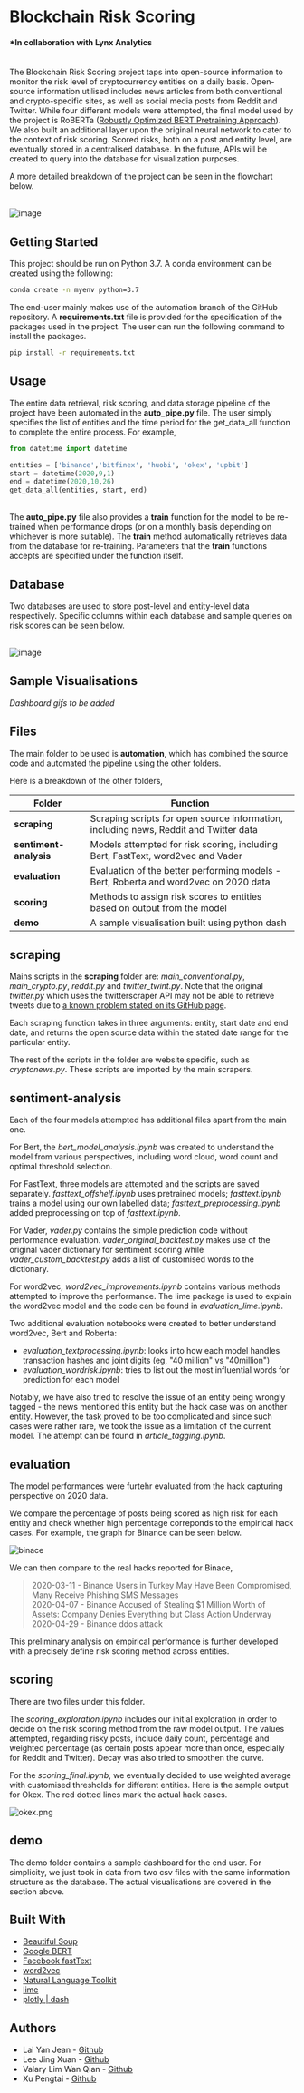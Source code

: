 # Blockchain Risk Scoring
#### *In collaboration with Lynx Analytics 


<br/>The Blockchain Risk Scoring project taps into open-source information to monitor the risk level of cryptocurrency entities on a daily basis. Open-source information utilised includes news articles from both conventional and crypto-specific sites, as well as social media posts from Reddit and Twitter.  While four different models were attempted, the final model used by the project is RoBERTa ([Robustly Optimized BERT Pretraining Approach](https://arxiv.org/abs/1907.11692)). We also built an additional layer upon the original neural network to cater to the context of risk scoring. Scored risks, both on a post and entity level, are eventually stored in a centralised database. In the future,  APIs will be created to query into the database for visualization purposes.

A more detailed breakdown of the project can be seen in the flowchart below.<br/>

  <br/>![image](https://i.postimg.cc/1X6LxnND/Screenshot-2020-11-01-at-1-34-31-PM.png)<br/>



## Getting Started

This project should be run on Python 3.7. A conda environment can be created using the following:
```bash
conda create -n myenv python=3.7
```

The end-user mainly makes use of the automation branch of the GitHub repository. A **requirements.txt** file is provided for the specification of the packages used in the project. The user can run the following command to install the packages.

```bash
pip install -r requirements.txt
```


## Usage

The entire data retrieval, risk scoring, and data storage pipeline of the project have been automated in the **auto_pipe.py** file. The user simply specifies the list of entities and the time period for the get_data_all function to complete the entire process. For example,

```python
from datetime import datetime

entities = ['binance','bitfinex', 'huobi', 'okex', 'upbit']
start = datetime(2020,9,1)
end = datetime(2020,10,26)
get_data_all(entities, start, end)
```
<br/>The **auto_pipe.py** file also provides a **train** function for the model to be re-trained when performance drops (or on a monthly basis depending on whichever is more suitable).  The **train** method automatically retrieves data from the database for re-training. Parameters that the **train** functions accepts are specified under the function itself. <br/>



## Database

Two databases are used to store post-level and entity-level data respectively. Specific columns within each database and sample queries on risk scores can be seen below.

  <br/>![image](https://i.postimg.cc/Jhb73TD5/Screenshot-2020-11-04-at-1-01-39-AM.png)<br/>



## Sample Visualisations

*Dashboard gifs to be added*


## Files

The main folder to be used is **automation**, which has combined the source code and automated the pipeline using the other folders.  

Here is a breakdown of the other folders,
<br>


|Folder                |Function                                                                             |
|----------------------|-------------------------------------------------------------------------------------|
|**scraping**          |Scraping scripts for open source information, including news, Reddit and Twitter data|
|**sentiment-analysis**|Models attempted for risk scoring, including Bert, FastText, word2vec and Vader      |
|**evaluation**        |Evaluation of the better performing models - Bert, Roberta and word2vec on 2020 data |
|**scoring**           |Methods to assign risk scores to entities based on output from the model             |
|**demo**              |A sample visualisation built using python dash                                       |


scraping
--
Mains scripts in the **scraping** folder are: *main_conventional.py*, *main_crypto.py*, *reddit.py* and  *twitter_twint.py*. Note that the original *twitter.py* which uses the twitterscraper API may not be able to retrieve tweets due to [a known problem stated on its GitHub page](https://github.com/taspinar/twitterscraper/issues/339). 

Each scraping function takes in three arguments: entity, start date and end date, and returns the open source data within the stated date range for the particular entity. 

The rest of the scripts in the folder are website specific, such as *cryptonews.py*. These scripts are imported by the main scrapers. 


sentiment-analysis
--
Each of the four models attempted has additional files apart from the main one.

For Bert, the *bert_model_analysis.ipynb* was created to understand the model from various perspectives, including word cloud, word count and optimal threshold selection. 

For FastText, three models are attempted and the scripts are saved separately. *fasttext_offshelf.ipynb* uses pretrained models; *fasttext.ipynb* trains a model using our own labelled data;  *fasttext_preprocessing.ipynb* added preprocessing on top of *fasttext.ipynb*.

For Vader, *vader.py* contains the simple prediction code without performance evaluation. *vader_original_backtest.py* makes use of the original vader dictionary for sentiment scoring while *vader_custom_backtest.py* adds a list of customised words to the dictionary. 

For word2vec, *word2vec_improvements.ipynb* contains various methods attempted to improve the performance. The lime package is used to explain the word2vec model and the code can be found in *evaluation_lime.ipynb*.

Two additional evaluation notebooks were created to better understand word2vec, Bert and Roberta:

- *evaluation_textprocessing.ipynb*: looks into how each model handles transaction hashes and joint digits (eg, "40 million" vs "40million")
- *evaluation_wordrisk.ipynb*: tries to list out the most influential words for prediction for each model 

Notably, we have also tried to resolve the issue of an entity being wrongly tagged - the news mentioned this entity but the hack case was on another entity. However, the task proved to be too complicated and since such cases were rather rare, we took the issue as a limitation of the current model. The attempt can be found in *article_tagging.ipynb*. 

evaluation
--
The model performances were furtehr evaluated from the hack capturing perspective on 2020 data. 

We compare the percentage of posts being scored as high risk for each entity and check whether high percentage correponds to the empirical hack cases. For example, the graph for Binance can be seen below.


![binace](https://i.postimg.cc/PJxcSxxQ/Screenshot-2020-11-04-at-12-28-48-AM.png)

We can then compare to the real hacks reported for Binace,

> 2020-03-11 - Binance Users in Turkey May Have Been Compromised, Many Receive Phishing SMS Messages\
> 2020-04-07 - Binance Accused of Stealing $1 Million Worth of Assets: Company Denies Everything but Class Action Underway\
> 2020-04-29 - Binance ddos attack

This preliminary analysis on empirical performance is further developed with a precisely define risk scoring method across entities.

scoring
--
There are two files under this folder. 

The *scoring_exploration.ipynb* includes our initial exploration in order to decide on the risk scoring method from the raw model output. The values attempted, regarding risky posts, include daily count, percentage and weighted percentage (as certain posts appear more than once, especially for Reddit and Twitter). Decay was also tried to smoothen the curve. 

For the *scoring_final.ipynb*, we eventually decided to use weighted average with customised thresholds for different entities. Here is the sample output for Okex. The red dotted lines mark the actual hack cases. 

![okex.png](https://i.postimg.cc/635cVmjk/Screenshot-2020-11-04-at-12-49-22-AM.png)


demo
--
The demo folder contains a sample dashboard for the end user. For simplicity, we just took in data from two csv files with the same information structure as the database. The actual visualisations are covered in the section above. 


## Built With
- [Beautiful Soup](https://www.crummy.com/software/BeautifulSoup/bs4/doc/) 
- [Google BERT](https://github.com/google-research/bert)
- [Facebook fastText](https://fasttext.cc) 
- [word2vec](https://code.google.com/archive/p/word2vec/)
- [Natural Language Toolkit](https://www.nltk.org) 
- [lime](https://github.com/marcotcr/lime)
- [plotly | dash](https://dash.plotly.com)



## Authors
- Lai Yan Jean -  [Github](https://github.com/laiyanjean)
- Lee Jing Xuan - [Github](https://github.com/leejx9)
- Valary Lim Wan Qian - [Github](https://github.com/ValaryLim)
- Xu Pengtai - [Github](https://github.com/Pengtai9928)

